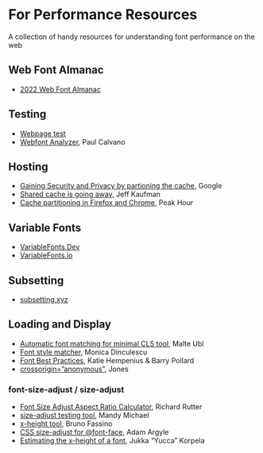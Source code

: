 # For Performance Resources
A collection of handy resources for understanding font performance on the web

## Web Font Almanac
- [2022 Web Font Almanac](https://almanac.httparchive.org/en/2022/fonts#hosting)

## Testing
- [Webpage test](https://www.webpagetest.org/)
- [Webfont Analyzer](https://tools.paulcalvano.com/wpt-font-analysis/), Paul Calvano

## Hosting

- [Gaining Security and Privacy by partioning the cache](https://developer.chrome.com/blog/http-cache-partitioning), Google
- [Shared cache is going away](https://www.jefftk.com/p/shared-cache-is-going-away), Jeff Kaufman
- [Cache partitioning in Firefox and Chrome](https://www.peakhour.io/blog/cache-partitioning-firefox-chrome/), Peak Hour

## Variable Fonts
- [VariableFonts.Dev](https://variablefonts.dev)
- [VariableFonts.io](https://variablefonts.io)

## Subsetting
- [subsetting.xyz](https://subsetting.xyz)

## Loading and Display
- [Automatic font matching for minimal CLS tool](https://www.industrialempathy.com/perfect-ish-font-fallback/?font=Oswald), Malte Ubl
- [Font style matcher](https://meowni.ca/font-style-matcher/), Monica Dinculescu
- [Font Best Practices](https://web.dev/articles/font-best-practices), Katie Hempenius & Barry Pollard
- [crossorigin=”anonymous”](https://words.getsubsecond.com/crossorigin-anonymous-98c9e866bc0c), Jones


### font-size-adjust / size-adjust
- [Font Size Adjust Aspect Ratio Calculator](https://clagnut.com/sandbox/font-size-adjust-ex.html), Richard Rutter
- [size-adjust testing tool](https://codepen.io/mandymichael/pen/YzmNxZy), Mandy Michael
- [x-height tool](https://www.brunildo.org/test/xheight.pl), Bruno  Fassino
- [CSS size-adjust for @font-face](https://web.dev/articles/css-size-adjust), Adam Argyle
- [Estimating the x-height of a font](https://jkorpela.fi/x-height.html), Jukka “Yucca” Korpela

